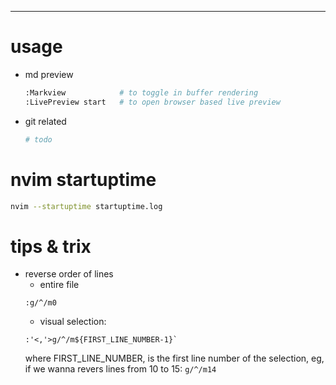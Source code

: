 ---

# usage

- md preview
    ```sh
    :Markview            # to toggle in buffer rendering
    :LivePreview start   # to open browser based live preview
    ```

- git related
    ```sh
    # todo
    ```

# nvim startuptime

```sh
nvim --startuptime startuptime.log
```

# tips & trix

- reverse order of lines
    - entire file
    ```
    :g/^/m0
    ```
    - visual selection:
    ```
    :'<,'>g/^/m${FIRST_LINE_NUMBER-1}`
    ```
    where FIRST_LINE_NUMBER, is the first line number of the selection,
    eg, if we wanna revers lines from 10 to 15: `g/^/m14`
